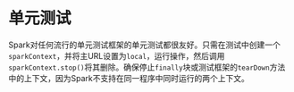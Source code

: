 # 单元测试

Spark对任何流行的单元测试框架的单元测试都很友好。只需在测试中创建一个`sparkContext`，并将主URL设置为`local`，运行操作，然后调用`sparkContext.stop()`将其删除。确保停止`finally`块或测试框架的`tearDown`方法中的上下文，因为Spark不支持在同一程序中同时运行的两个上下文。